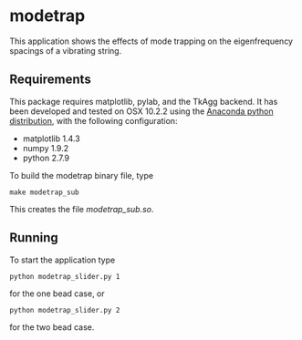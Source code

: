 # modetrap
This application shows the effects of mode trapping on the eigenfrequency spacings of a vibrating string.

## Requirements

This package requires matplotlib, pylab, and the TkAgg backend. It has been developed and tested on OSX 10.2.2 using the [Anaconda python distribution](https://store.continuum.io/cshop/anaconda/), with the following configuration:
- matplotlib 1.4.3
- numpy 1.9.2
- python 2.7.9

To build the modetrap binary file, type

    make modetrap_sub

This creates the file *modetrap_sub.so*. 

## Running

To start the application type 

    python modetrap_slider.py 1

for the one bead case, or 

    python modetrap_slider.py 2

for the two bead case.
